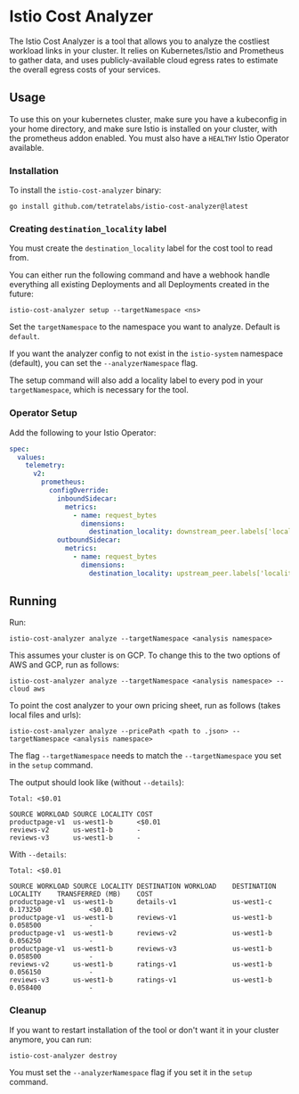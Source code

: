 # Istio Cost Analyzer

The Istio Cost Analyzer is a tool that allows you to analyze the costliest workload links in your cluster. It relies on Kubernetes/Istio and Prometheus to gather
data, and uses publicly-available cloud egress rates to estimate the overall egress costs of your services.

## Usage

To use this on your kubernetes cluster, make sure you have a kubeconfig in your home directory, and make sure Istio is installed on your cluster, with the prometheus addon enabled. You must also have a `HEALTHY` Istio Operator available.


### Installation

To install the `istio-cost-analyzer` binary:

```shell
go install github.com/tetratelabs/istio-cost-analyzer@latest
```

### Creating `destination_locality` label

You must create the `destination_locality` label for the cost tool to read from.

You can either run the following command and have a webhook handle everything all existing Deployments and all Deployments created in the future:

```
istio-cost-analyzer setup --targetNamespace <ns>
```

Set the `targetNamespace` to the namespace you want to analyze. Default is `default`.

If you want the analyzer config to not exist in the `istio-system` namespace (default), you can set the `--analyzerNamespace` flag.

The setup command will also add a locality label to every pod in your `targetNamespace`, which is necessary for the tool.


### Operator Setup

Add the following to your Istio Operator:

```yaml
spec:
  values:
    telemetry:
      v2:
        prometheus:
          configOverride:
            inboundSidecar:
              metrics:
                - name: request_bytes
                  dimensions:
                    destination_locality: downstream_peer.labels['locality'].value
            outboundSidecar:
              metrics:
                - name: request_bytes
                  dimensions:
                    destination_locality: upstream_peer.labels['locality'].value
```



## Running

Run:

```
istio-cost-analyzer analyze --targetNamespace <analysis namespace>
```

This assumes your cluster is on GCP. To change this to the two options of AWS and GCP, run as follows:
```
istio-cost-analyzer analyze --targetNamespace <analysis namespace> --cloud aws
```
To point the cost analyzer to your own pricing sheet, run as follows (takes local files and urls):
```
istio-cost-analyzer analyze --pricePath <path to .json> --targetNamespace <analysis namespace>
```

The flag `--targetNamespace` needs to match the `--targetNamespace` you set in the `setup` command.

The output should look like (without `--details`): 

```
Total: <$0.01

SOURCE WORKLOAD	SOURCE LOCALITY	COST   
productpage-v1 	us-west1-b     	<$0.01	
reviews-v2     	us-west1-b     	-     	
reviews-v3     	us-west1-b     	-  
```
With `--details`:

```
Total: <$0.01

SOURCE WORKLOAD	SOURCE LOCALITY	DESTINATION WORKLOAD	DESTINATION LOCALITY	TRANSFERRED (MB)	COST   
productpage-v1 	us-west1-b     	details-v1          	us-west1-c          	0.173250        	<$0.01	
productpage-v1 	us-west1-b     	reviews-v1          	us-west1-b          	0.058500        	-     	
productpage-v1 	us-west1-b     	reviews-v2          	us-west1-b          	0.056250        	-     	
productpage-v1 	us-west1-b     	reviews-v3          	us-west1-b          	0.058500        	-     	
reviews-v2     	us-west1-b     	ratings-v1          	us-west1-b          	0.056150        	-     	
reviews-v3     	us-west1-b     	ratings-v1          	us-west1-b          	0.058400        	-    
```

### Cleanup

If you want to restart installation of the tool or don't want it in your cluster anymore, you can run:
    
```
istio-cost-analyzer destroy
```

You must set the `--analyzerNamespace` flag if you set it in the `setup` command.
